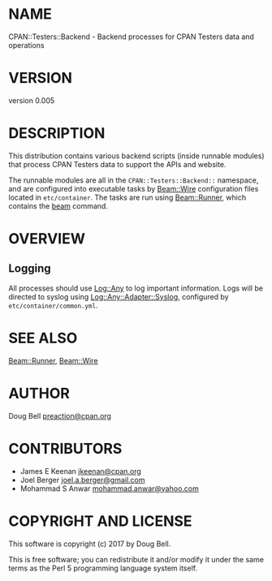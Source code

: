 # NAME

CPAN::Testers::Backend - Backend processes for CPAN Testers data and operations

# VERSION

version 0.005

# DESCRIPTION

This distribution contains various backend scripts (inside runnable
modules) that process CPAN Testers data to support the APIs and website.

The runnable modules are all in the `CPAN::Testers::Backend::` namespace,
and are configured into executable tasks by [Beam::Wire](https://metacpan.org/pod/Beam::Wire) configuration files
located in `etc/container`. The tasks are run using [Beam::Runner](https://metacpan.org/pod/Beam::Runner), which
contains the [beam](https://metacpan.org/pod/beam) command.

# OVERVIEW

## Logging

All processes should use [Log::Any](https://metacpan.org/pod/Log::Any) to log important information. Logs will
be directed to syslog using [Log::Any::Adapter::Syslog](https://metacpan.org/pod/Log::Any::Adapter::Syslog), configured by
`etc/container/common.yml`.

# SEE ALSO

[Beam::Runner](https://metacpan.org/pod/Beam::Runner), [Beam::Wire](https://metacpan.org/pod/Beam::Wire)

# AUTHOR

Doug Bell <preaction@cpan.org>

# CONTRIBUTORS

- James E Keenan <jkeenan@cpan.org>
- Joel Berger <joel.a.berger@gmail.com>
- Mohammad S Anwar <mohammad.anwar@yahoo.com>

# COPYRIGHT AND LICENSE

This software is copyright (c) 2017 by Doug Bell.

This is free software; you can redistribute it and/or modify it under
the same terms as the Perl 5 programming language system itself.
